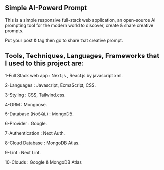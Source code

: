 ## Simple AI-Powerd Prompt

This is a simple responsive full-stack web application, an open-source AI prompting tool for the modern world to discover, create & share creative prompts.

Put your post & tag then go to share that creative prompt.




## Tools, Techniques, Languages, Frameworks that I used to this project are:

1-Full Stack web app : Next.js , React.js by javascript xml.

2-Languages : Javascript, EcmaScript, CSS.

3-Styling : CSS, Tailwind.css.

4-ORM : Mongoose.

5-Database (NoSQL) : MongoDB.

6-Provider : Google.

7-Authentication : Next Auth.

8-Cloud Database : MongoDB Atlas.

9-Lint : Next Lint.

10-Clouds : Google & MongoDB Atlas